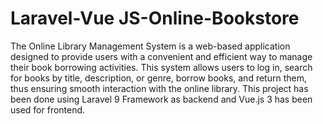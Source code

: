 # Laravel-Vue JS-Online-Bookstore
The Online Library Management System is a web-based application designed to provide users with a convenient and efficient way to manage their book borrowing activities. This system allows users to log in, search for books by title, description, or genre, borrow books, and return them, thus ensuring smooth interaction with the online library. This project has been done using Laravel 9 Framework as backend and Vue.js 3 has been used for frontend.  
